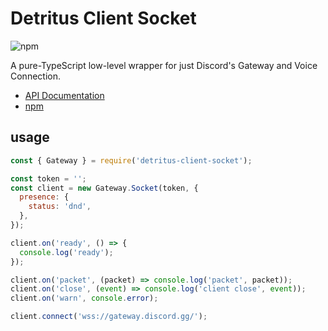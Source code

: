# Detritus Client Socket
![npm](https://img.shields.io/npm/v/detritus-client-socket?style=flat-square)

A pure-TypeScript low-level wrapper for just Discord's Gateway and Voice Connection.

- [API Documentation](https://socket.detritusjs.com)
- [npm](https://www.npmjs.com/package/detritus-client-socket)

## usage
```js
const { Gateway } = require('detritus-client-socket');

const token = '';
const client = new Gateway.Socket(token, {
  presence: {
    status: 'dnd',
  },
});

client.on('ready', () => {
  console.log('ready');
});

client.on('packet', (packet) => console.log('packet', packet));
client.on('close', (event) => console.log('client close', event));
client.on('warn', console.error);

client.connect('wss://gateway.discord.gg/');
```
